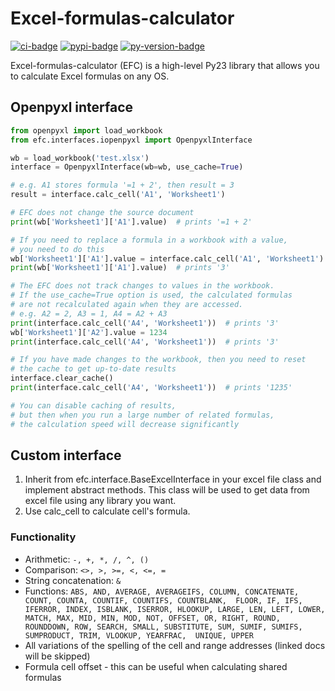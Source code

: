 # Excel-formulas-calculator

[![ci-badge]][ci]
[![pypi-badge]][pypi]
[![py-version-badge]][pypi]

Excel-formulas-calculator (EFC) is a high-level Py23 library that allows you to calculate Excel formulas on any OS.

## Openpyxl interface
```python
from openpyxl import load_workbook
from efc.interfaces.iopenpyxl import OpenpyxlInterface

wb = load_workbook('test.xlsx')
interface = OpenpyxlInterface(wb=wb, use_cache=True)

# e.g. A1 stores formula '=1 + 2', then result = 3
result = interface.calc_cell('A1', 'Worksheet1')

# EFC does not change the source document
print(wb['Worksheet1']['A1'].value)  # prints '=1 + 2'

# If you need to replace a formula in a workbook with a value, 
# you need to do this
wb['Worksheet1']['A1'].value = interface.calc_cell('A1', 'Worksheet1')
print(wb['Worksheet1']['A1'].value)  # prints '3'

# The EFC does not track changes to values in the workbook. 
# If the use_cache=True option is used, the calculated formulas 
# are not recalculated again when they are accessed.
# e.g. A2 = 2, A3 = 1, A4 = A2 + A3
print(interface.calc_cell('A4', 'Worksheet1'))  # prints '3'
wb['Worksheet1']['A2'].value = 1234
print(interface.calc_cell('A4', 'Worksheet1'))  # prints '3'

# If you have made changes to the workbook, then you need to reset 
# the cache to get up-to-date results
interface.clear_cache()
print(interface.calc_cell('A4', 'Worksheet1'))  # prints '1235'

# You can disable caching of results, 
# but then when you run a large number of related formulas, 
# the calculation speed will decrease significantly
```


## Custom interface
1. Inherit from efc.interface.BaseExcelInterface in your excel file class and implement abstract methods. This class will be used to get data from excel file using any library you want.
2. Use calc_cell to calculate cell's formula.

### Functionality

* Arithmetic: ``-, +, *, /, ^, ()``
* Comparison: ``<>, >, >=, <, <=, =``
* String concatenation: ``&``
* Functions: `ABS, AND, AVERAGE, AVERAGEIFS, COLUMN, CONCATENATE, COUNT, COUNTA, COUNTIF, COUNTIFS, COUNTBLANK, 
  FLOOR, IF, IFS, IFERROR, INDEX, ISBLANK, ISERROR, HLOOKUP, LARGE, LEN, LEFT, LOWER, MATCH, MAX, MID, MIN, MOD, NOT,
  OFFSET, OR, RIGHT, ROUND, ROUNDDOWN, ROW, SEARCH, SMALL, SUBSTITUTE, SUM, SUMIF, SUMIFS, SUMPRODUCT, TRIM, VLOOKUP, YEARFRAC, 
  UNIQUE, UPPER`
* All variations of the spelling of the cell and range addresses (linked docs will be skipped)
* Formula cell offset - this can be useful when calculating shared formulas

[ci-badge]: https://github.com/ulalka/excel-formulas-calculator/actions/workflows/python-package.yml/badge.svg?branch=master
[ci]: https://github.com/ulalka/excel-formulas-calculator/actions/workflows/python-package.yml
[pypi-badge]: https://img.shields.io/pypi/v/excel-formulas-calculator
[pypi]: https://pypi.org/project/excel-formulas-calculator/
[py-version-badge]: https://img.shields.io/pypi/pyversions/excel-formulas-calculator
